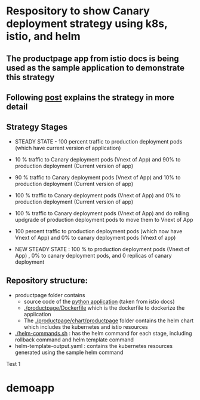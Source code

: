 # Respository to show Canary deployment strategy using k8s, istio, and helm

## The productpage app from istio docs is being used as the sample application to demonstrate this strategy

## Following [post](https://medium.com/microsoftazure/canary-release-strategy-using-kubernetes-istio-helm-fb49c0406f07) explains the strategy in more detail

## Strategy Stages

* STEADY STATE - 100 percent traffic to production deployment pods (which have current version of application)

* 10 % traffic to Canary deployment pods (Vnext of App) and 90% to production deployment (Current version of app)

* 90 % traffic to Canary deployment pods (Vnext of App) and 10% to production deployment (Current version of app)

* 100 % traffic to Canary deployment pods (Vnext of App) and 0% to production deployment (Current version of app)

* 100 % traffic to Canary deployment pods (Vnext of App) and do rolling updgrade of production deployment pods to move them to Vnext of App

* 100 percent traffic to production deployment pods (which now have Vnext of App) and 0% to canary deployment pods (Vnext of app)

* NEW STEADY STATE : 100 % to production deployment pods (Vnext of App) , 0% to canary deployment pods, and 0 replicas of canary deployment

## Repository structure:
* productpage folder contains
  * source code of the [python application](./productpage/productpage.py) (taken from istio docs)
  * [./productpage/Dockerfile](./productpage/Dockerfile) which is the dockerfile to dockerize the application
  * The [./productpage/chart/productpage](./productpage/chart/productpage) folder contains the helm chart which includes the kubernetes and istio resources
* [./helm-commands.sh](helm-commands.sh) : has the helm command for each stage, including rollback command and helm template command
* helm-template-output.yaml : contains the kubernetes resources generated using the sample helm command


Test 1

# demoapp
